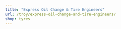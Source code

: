 ```yaml
---
title: "Express Oil Change & Tire Engineers"
url: /troy/express-oil-change-and-tire-engineers/
shop: tyres
---
```

